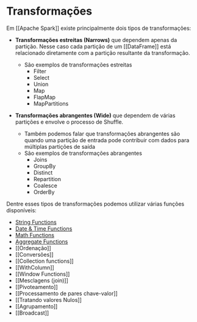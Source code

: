# Transformações

Em [[Apache Spark]] existe principalmente dois tipos de transformações:

- **Transformações estreitas (Narrows)** que dependem apenas da partição. Nesse caso cada partição de um [[DataFrame]] está relacionado diretamente com a partição resultante da transformação. 
	- São exemplos de transformações estreitas
		- Filter
		- Select
		- Union
		- Map
		- FlapMap
		- MapPartitions

- **Transformações abrangentes (Wide)** que dependem de várias partições e envolve o processo de Shuffle.
	- Também podemos falar que transformações abrangentes são quando uma partição de entrada pode contribuir com dados para múltiplas partições de saída
	- São exemplos de transformações abrangentes
		- Joins
		- GroupBy
		- Distinct
		- Repartition
		- Coalesce
		- OrderBy

Dentre esses tipos de transformações podemos utilizar várias funções disponíveis:

- [String Functions](https://sparkbyexamples.com/spark/spark-sql-functions/#string)
- [Date & Time Functions](https://sparkbyexamples.com/spark/spark-sql-functions/#date-time)
- [Math Functions](https://sparkbyexamples.com/spark/spark-sql-functions/#math)
- [Aggregate Functions](https://sparkbyexamples.com/spark/spark-sql-functions/#aggregate)
- [[Ordenação]]
- [[Conversões]]
- [[Collection functions]]
- [[WithColumn]]
- [[Window Functions]]
- [[Mesclagens (join)]]
- [[Pivoteamento]]
- [[Processamento de pares chave-valor]]
- [[Tratando valores Nulos]]
- [[Agrupamento]]
- [[Broadcast]]
